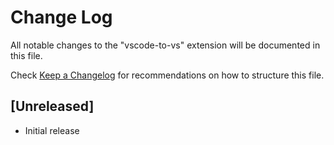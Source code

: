 # Change Log

All notable changes to the "vscode-to-vs" extension will be documented in this file.

Check [Keep a Changelog](http://keepachangelog.com/) for recommendations on how to structure this file.

## [Unreleased]

- Initial release